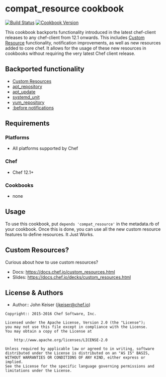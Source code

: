 # compat_resource cookbook

[![Build Status](https://travis-ci.org/chef-cookbooks/compat_resource.svg?branch=master)](https://travis-ci.org/chef-cookbooks/compat_resource) [![Cookbook Version](https://img.shields.io/cookbook/v/compat_resource.svg)](https://supermarket.chef.io/cookbooks/compat_resource)

This cookbook backports functionality introduced in the latest chef-client releases to any chef-client from 12.1 onwards. This includes [Custom Resource](https://docs.chef.io/custom_resources.html) functionality, notification improvements, as well as new resources added to core chef. It allows for the usage of these new resources in cookbooks without requiring the very latest Chef client release.

## Backported functionality

- [Custom Resources](https://docs.chef.io/custom_resources.html)
- [apt_repository](https://docs.chef.io/resource_apt_repository.html)
- [apt_update](https://docs.chef.io/resource_apt_update.html)
- [systemd_unit](https://docs.chef.io/resource_systemd_unit.html)
- [yum_repository](https://docs.chef.io/resource_yum_repository.html)
- [:before notifications](https://docs.chef.io/resources.html#timers)

## Requirements

### Platforms

- All platforms supported by Chef

### Chef

- Chef 12.1+

### Cookbooks

- none

## Usage

To use this cookbook, put `depends 'compat_resource'` in the metadata.rb of your cookbook. Once this is done, you can use all the new custom resource features to define resources. It Just Works.

## Custom Resources?

Curious about how to use custom resources?

- Docs: <https://docs.chef.io/custom_resources.html>
- Slides: <https://docs.chef.io/decks/custom_resources.html>

## License & Authors

 - Author:: John Keiser ([jkeiser@chef.io](mailto:jkeiser@chef.io))

```text
Copyright:: 2015-2016 Chef Software, Inc.

Licensed under the Apache License, Version 2.0 (the "License");
you may not use this file except in compliance with the License.
You may obtain a copy of the License at

    http://www.apache.org/licenses/LICENSE-2.0

Unless required by applicable law or agreed to in writing, software
distributed under the License is distributed on an "AS IS" BASIS,
WITHOUT WARRANTIES OR CONDITIONS OF ANY KIND, either express or implied.
See the License for the specific language governing permissions and
limitations under the License.
```
